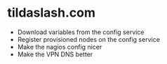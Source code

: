 tildaslash.com
==============

- Download variables from the config service
- Register provisioned nodes on the config service
- Make the nagios config nicer
- Make the VPN DNS better

